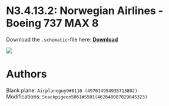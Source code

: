 # N3.4.13.2: Norwegian Airlines - Boeing 737 MAX 8

Download the `.schematic`-file here: **[Download](https://bte-n.github.io/resources/N3/4/13/NA-738M-PLAIN.schematic)**

![](https://bte-n.github.io/resources/N3/4/13/na-738m-boe-plain.png) 

# Authors

Blank plane: `Airplaneguy9#8110 (497014954935713802)`    
Modifications: `Snackpigeon5061#5501(462640087029645323)`
